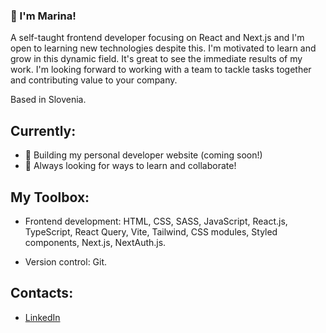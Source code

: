 ### 👋 I'm Marina!

A self-taught frontend developer focusing on React and Next.js and I'm open to learning new technologies despite this. I'm motivated to learn and grow in this dynamic field. It's great to see the immediate results of my work. I'm looking forward to working with a team to tackle tasks together and contributing value to your company.

Based in Slovenia. 

## Currently:

- 🧱 Building my personal developer website (coming soon!)
- 🔭 Always looking for ways to learn and collaborate!

## My Toolbox:
- Frontend development: HTML, CSS, SASS, JavaScript, React.js, TypeScript, React Query, Vite, Tailwind, CSS modules, Styled components, Next.js, NextAuth.js.

- Version control: Git.

## Contacts:
- [LinkedIn](https://www.linkedin.com/in/marina-lapteva/)

